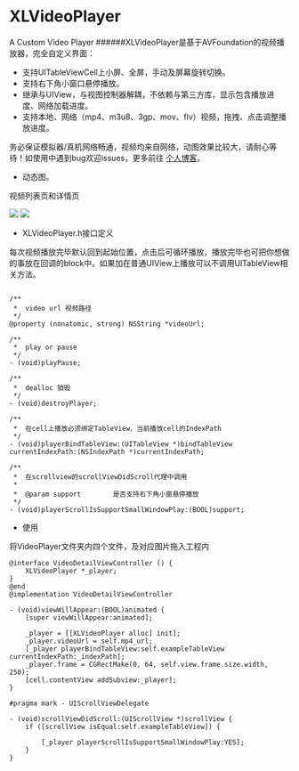 # XLVideoPlayer
A Custom Video Player
######XLVideoPlayer是基于AVFoundation的视频播放器，完全自定义界面：

- 支持UITableViewCell上小屏、全屏，手动及屏幕旋转切换。
- 支持右下角小窗口悬停播放。
- 继承与UIView，与视图控制器解耦，不依赖与第三方库，显示包含播放进度、网络加载进度。
- 支持本地、网络（mp4、m3u8、3gp、mov、flv）视频，拖拽、点击调整播放进度。

务必保证模拟器/真机网络畅通，视频均来自网络，动图效果比较大，请耐心等待！如使用中遇到bug欢迎issues，更多前往 [个人博客](http://www.jianshu.com/users/edad244257e2/latest_articles)。

- 动态图。

视频列表页和详情页

![](https://github.com/ShelinShelin/XLVideoPlayer/blob/master/gif/Untitled_1.gif)
![](https://github.com/ShelinShelin/XLVideoPlayer/blob/master/gif/Untitled_2.gif)
- XLVideoPlayer.h接口定义

每次视频播放完毕默认回到起始位置，点击后可循环播放，播放完毕也可把你想做的事放在回调的block中。如果加在普通UIView上播放可以不调用UITableView相关方法。
```

/**
 *  video url 视频路径
 */
@property (nonatomic, strong) NSString *videoUrl;

/**
 *  play or pause
 */
- (void)playPause;

/**
 *  dealloc 销毁
 */
- (void)destroyPlayer;

/**
 *  在cell上播放必须绑定TableView、当前播放cell的IndexPath
 */
- (void)playerBindTableView:(UITableView *)bindTableView currentIndexPath:(NSIndexPath *)currentIndexPath;

/**
 *  在scrollview的scrollViewDidScroll代理中调用
 *
 *  @param support        是否支持右下角小窗悬停播放
 */
- (void)playerScrollIsSupportSmallWindowPlay:(BOOL)support;

```
- 使用 

将VideoPlayer文件夹内四个文件，及对应图片拖入工程内

```
@interface VideoDetailViewController () {
    XLVideoPlayer *_player;
}
@end
@implementation VideoDetailViewController

- (void)viewWillAppear:(BOOL)animated {
    [super viewWillAppear:animated];
    
    _player = [[XLVideoPlayer alloc] init];
    _player.videoUrl = self.mp4_url;
    [_player playerBindTableView:self.exampleTableView currentIndexPath:_indexPath];
    _player.frame = CGRectMake(0, 64, self.view.frame.size.width, 250);
    [cell.contentView addSubview:_player];
}

```

```
#pragma mark - UIScrollViewDelegate

- (void)scrollViewDidScroll:(UIScrollView *)scrollView {
    if ([scrollView isEqual:self.exampleTableView]) {
        
        [_player playerScrollIsSupportSmallWindowPlay:YES];
    }
}

```



